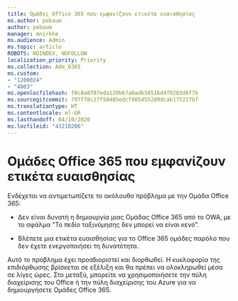 ```yaml
---
title: Ομάδες Office 365 που εμφανίζουν ετικέτα ευαισθησίας
ms.author: pebaum
author: pebaum
manager: mnirkhe
ms.audience: Admin
ms.topic: article
ROBOTS: NOINDEX, NOFOLLOW
localization_priority: Priority
ms.collection: Adm_O365
ms.custom:
- "1200024"
- "4803"
ms.openlocfilehash: f0c8a8f07eda120b67a0adb34516d4f0203d6f7b
ms.sourcegitcommit: 797f78c27f50485edcf9854552d9dcab175227bf
ms.translationtype: HT
ms.contentlocale: el-GR
ms.lasthandoff: 04/10/2020
ms.locfileid: "43218206"
---
```

# <a name="office-365-groups-showing-sensitivity-label"></a>Ομάδες Office 365 που εμφανίζουν ετικέτα ευαισθησίας

Ενδέχεται να αντιμετωπίζετε το ακόλουθο πρόβλημα με την Ομάδα Office 365:

- Δεν είναι δυνατή η δημιουργία μιας Ομάδας Office 365 από το OWA, με το σφάλμα "Το πεδίο ταξινόμησης δεν μπορεί να είναι κενό".

- Βλέπετε μια ετικέτα ευαισθησίας για το Office 365 ομάδες παρόλο που δεν έχετε ενεργοποιήσει τη δυνατότητα.

Αυτό το πρόβλημα έχει προσδιοριστεί και διορθωθεί. Η κυκλοφορία της επιδιόρθωσης βρίσκεται σε εξέλιξη και θα πρέπει να ολοκληρωθεί μέσα σε λίγες ώρες. Στο μεταξύ, μπορείτε να χρησιμοποιήσετε την πύλη διαχείρισης του Office ή την πύλη διαχείρισης του Azure για να δημιουργήσετε Ομάδες Office 365.  
